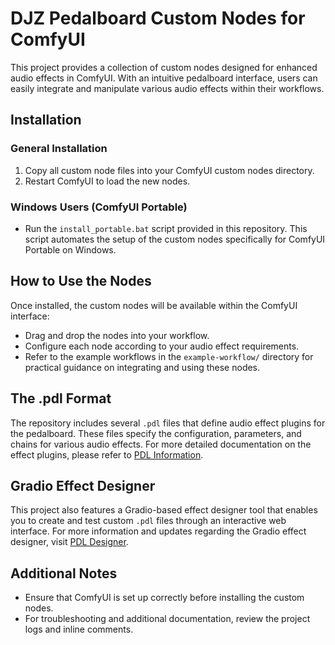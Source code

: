 # DJZ Pedalboard Custom Nodes for ComfyUI

This project provides a collection of custom nodes designed for enhanced audio effects in ComfyUI. With an intuitive pedalboard interface, users can easily integrate and manipulate various audio effects within their workflows.

## Installation

### General Installation
1. Copy all custom node files into your ComfyUI custom nodes directory.
2. Restart ComfyUI to load the new nodes.

### Windows Users (ComfyUI Portable)
- Run the `install_portable.bat` script provided in this repository. This script automates the setup of the custom nodes specifically for ComfyUI Portable on Windows.

## How to Use the Nodes

Once installed, the custom nodes will be available within the ComfyUI interface:
- Drag and drop the nodes into your workflow.
- Configure each node according to your audio effect requirements.
- Refer to the example workflows in the `example-workflow/` directory for practical guidance on integrating and using these nodes.

## The .pdl Format

The repository includes several `.pdl` files that define audio effect plugins for the pedalboard. These files specify the configuration, parameters, and chains for various audio effects. For more detailed documentation on the effect plugins, please refer to [PDL Information](https://github.com/MushroomFleet/DJZ-Pedalboard/blob/main/pedalboard/pedalboard.md).

## Gradio Effect Designer

This project also features a Gradio-based effect designer tool that enables you to create and test custom `.pdl` files through an interactive web interface. For more information and updates regarding the Gradio effect designer, visit [PDL Designer](https://github.com/MushroomFleet/Pedalboard-Gradio).

## Additional Notes

- Ensure that ComfyUI is set up correctly before installing the custom nodes.
- For troubleshooting and additional documentation, review the project logs and inline comments.

